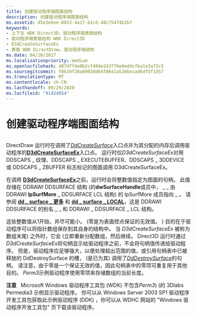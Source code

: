 ```yaml
---
title: 创建驱动程序端图面结构
description: 创建驱动程序端图面结构
ms.assetid: d5e2e6ee-8853-4a17-b1c6-48c75474b2b7
keywords:
- 上下文 WDK Direct3D，驱动程序端表面结构
- 驱动程序端表面结构 WDK Direct3D
- D3dCreateSurfaceEx
- 表面 WDK DirectDraw，驱动程序端结构
ms.date: 04/20/2017
ms.localizationpriority: medium
ms.openlocfilehash: d87d7f4e0b2cf404e2437f6e0eddcfba1e3a72c5
ms.sourcegitcommit: f8619f20a0903dd64f8641a5266ecad6df5f1d57
ms.translationtype: MT
ms.contentlocale: zh-CN
ms.lasthandoff: 09/29/2020
ms.locfileid: "91424054"
---
```

# <a name="creating-driver-side-surface-structures"></a>创建驱动程序端图面结构


## <span id="ddk_creating_driver_side_surface_structures_gg"></span><span id="DDK_CREATING_DRIVER_SIDE_SURFACE_STRUCTURES_GG"></span>


DirectDraw 运行时在调用了[*DdCreateSurface*](/previous-versions/windows/hardware/drivers/ff549263(v=vs.85))入口点并为其分配的内存后调用驱动程序的[**D3dCreateSurfaceEx**](/windows/win32/api/ddrawint/nc-ddrawint-pdd_createsurfaceex)入口点。 运行时仅*D3dCreateSurfaceEx*对用 DDSCAPS \_ 纹理、DDSCAPS \_ EXECUTEBUFFER、DDSCAPS \_ 3DDEVICE 或 DDSCAPS \_ ZBUFFER 标志标记的图面调用 D3dCreateSurfaceEx。

在调用 [**D3dCreateSurfaceEx**](/windows/win32/api/ddrawint/nc-ddrawint-pdd_createsurfaceex)之前，运行时会将整数值指定为图面的句柄。 此值存储在 DDRAWI DDSURFACE 结构 (的**dwSurfaceHandle**成员中， \_ \_ 由 DDRAWI **lpSurfMore** \_ DDSURFACE LCL 结构) 的 lpSurfMore 成员指向 \_ 。 请参阅 [**dd \_ surface \_ 更多**](/windows/win32/api/ddrawint/ns-ddrawint-dd_surface_more) 和 [**dd \_ surface \_ LOCAL**](/windows/win32/api/ddrawint/ns-ddrawint-dd_surface_local)，这是 DDRAWI DDSURFACE 的别名 \_ \_ 和 DDRAWI \_ DDSURFACE \_ LCL 结构。

这些整数值从1开始，并尽可能小。  (零是为表面控点保证的无效值。 ) 目的在于驱动程序可以将指针数组保存到其自身的结构中。 当 *D3dCreateSurfaceEx* 被称为数组末尾) 之外时，它会 (立即重新分配数组，然后继续。 Direct3D 运行时通过 *D3dCreateSurfaceEx*将句柄显示给驱动程序之前，不会将句柄值传递给驱动程序。 但是，驱动程序应足够强大，以便处理超出范围的值，或引用句柄表中已被释放的 DdDestroySurface 的槽， (是已为其) 调用了[*DdDestroySurface*](/windows/win32/api/ddrawint/nc-ddrawint-pdd_surfcb_destroysurface)的句柄。 请注意，由于零是一个保证无效的值，因此句柄表中的零项可重复用于其他目的。 *Perm3*示例驱动程序使用零项来存储数组的当前长度。

**注意**   Microsoft Windows 驱动程序工具包 (WDK) 不包含*Perm3*)  (的 3Dlabs Permedia3 示例显示驱动程序。 你可以从 Windows Server 2003 SP1 驱动程序开发工具包获取此示例驱动程序 (DDK) ，你可以从 WDHC 网站的 "Windows 驱动程序开发工具包" 页下载该驱动程序。

 

 

